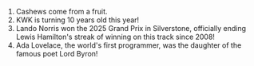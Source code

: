 1. Cashews come from a fruit. 
2. KWK is turning 10 years old this year! 
3. Lando Norris won the 2025 Grand Prix in Silverstone, officially ending Lewis Hamilton's streak of winning on this track since 2008!
4. Ada Lovelace, the world's first programmer, was the daughter of the famous poet Lord Byron!
